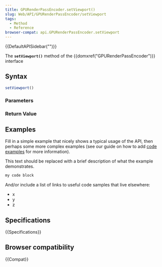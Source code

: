 ```yaml
---
title: GPURenderPassEncoder.setViewport()
slug: Web/API/GPURenderPassEncoder/setViewport
tags:
  - Method
  - Reference
browser-compat: api.GPURenderPassEncoder.setViewport
---
```

{{DefaultAPISidebar("")}}

The **`setViewport()`** method of the {{domxref("GPURenderPassEncoder")}} interface 

## Syntax

```js
setViewport()
```

### Parameters



### Return Value



## Examples

Fill in a simple example that nicely shows a typical usage of the API, then perhaps some more complex examples (see our guide on how to add [code examples](/en-US/docs/MDN/Contribute/Structures/Code_examples) for more information).

This text should be replaced with a brief description of what the example demonstrates.

```js
my code block
```

And/or include a list of links to useful code samples that live elsewhere:

*   x
*   y
*   z

## Specifications

{{Specifications}}

## Browser compatibility

{{Compat}}


